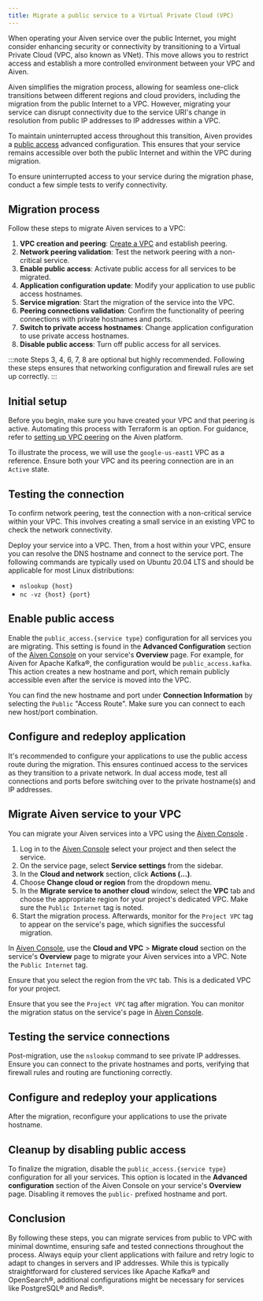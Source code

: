 ```yaml
---
title: Migrate a public service to a Virtual Private Cloud (VPC)
---
```


When operating your Aiven service over the public Internet, you might
consider enhancing security or connectivity by transitioning to a
Virtual Private Cloud (VPC, also known as VNet). This move allows you to
restrict access and establish a more controlled environment between your
VPC and Aiven.

Aiven simplifies the migration process, allowing for seamless one-click
transitions between different regions and cloud providers, including the
migration from the public Internet to a VPC. However, migrating your
service can disrupt connectivity due to the service URI's change in
resolution from public IP addresses to IP addresses within a VPC.

To maintain uninterrupted access throughout this transition, Aiven
provides a
[public access](/docs/platform/howto/public-access-in-vpc) advanced configuration. This ensures that your service
remains accessible over both the public Internet and within the VPC
during migration.

To ensure uninterrupted access to your service during the migration
phase, conduct a few simple tests to verify connectivity.

## Migration process

Follow these steps to migrate Aiven services to a VPC:

1.  **VPC creation and peering**:
    [Create a VPC](/docs/platform/howto/manage-vpc-peering) and establish peering.
2.  **Network peering validation**: Test the network peering with a
    non-critical service.
3.  **Enable public access**: Activate public access for all services to
    be migrated.
4.  **Application configuration update**: Modify your application to use
    public access hostnames.
5.  **Service migration**: Start the migration of the service into the
    VPC.
6.  **Peering connections validation**: Confirm the functionality of
    peering connections with private hostnames and ports.
7.  **Switch to private access hostnames**: Change application
    configuration to use private access hostnames.
8.  **Disable public access**: Turn off public access for all services.

:::note
Steps 3, 4, 6, 7, 8 are optional but highly recommended. Following these
steps ensures that networking configuration and firewall rules are set
up correctly.
:::

## Initial setup

Before you begin, make sure you have created your VPC and that peering
is active. Automating this process with Terraform is an option. For
guidance, refer to
[setting up VPC peering](/docs/platform/howto/manage-vpc-peering#platform_howto_setup_vpc_peering) on the Aiven platform.

To illustrate the process, we will use the `google-us-east1` VPC as a
reference. Ensure both your VPC and its peering connection are in an
`Active` state.

## Testing the connection

To confirm network peering, test the connection with a non-critical
service within your VPC. This involves creating a small service in an
existing VPC to check the network connectivity.

Deploy your service into a VPC. Then, from a host within your VPC,
ensure you can resolve the DNS hostname and connect to the service port.
The following commands are typically used on Ubuntu 20.04 LTS and should
be applicable for most Linux distributions:

-   `nslookup {host}`
-   `nc -vz {host} {port}`

## Enable public access

Enable the `public_access.{service type}` configuration for all services
you are migrating. This setting is found in the **Advanced
Configuration** section of the [Aiven
Console](https://console.aiven.io/) on your service's **Overview**
page. For example, for Aiven for Apache Kafka®, the configuration would
be `public_access.kafka`. This action creates a new hostname and port,
which remain publicly accessible even after the service is moved into
the VPC.

You can find the new hostname and port under **Connection Information**
by selecting the `Public` \"Access Route\". Make sure you can connect to
each new host/port combination.

## Configure and redeploy application

It's recommended to configure your applications to use the public
access route during the migration. This ensures continued access to the
services as they transition to a private network. In dual access mode,
test all connections and ports before switching over to the private
hostname(s) and IP addresses.

## Migrate Aiven service to your VPC

You can migrate your Aiven services into a VPC using the [Aiven
Console](https://console.aiven.io/) .

1.  Log in to the [Aiven Console](https://console.aiven.io/) select your
    project and then select the service.
2.  On the service page, select **Service settings** from the sidebar.
3.  In the **Cloud and network** section, click **Actions (\...)**.
4.  Choose **Change cloud or region** from the dropdown menu.
5.  In the **Migrate service to another cloud** window, select the
    **VPC** tab and choose the appropriate region for your project's
    dedicated VPC. Make sure the `Public Internet` tag is
    noted.
6.  Start the migration process. Afterwards, monitor for the
    `Project VPC` tag to appear on the service's page, which signifies
    the successful migration.

In [Aiven Console](https://console.aiven.io/), use the **Cloud and VPC**
\> **Migrate cloud** section on the service's **Overview** page to
migrate your Aiven services into a VPC. Note the `Public Internet` tag.

Ensure that you select the region from the `VPC` tab. This is a
dedicated VPC for your project.

Ensure that you see the `Project VPC` tag after migration. You can
monitor the migration status on the service's page in [Aiven
Console](https://console.aiven.io/).

## Testing the service connections

Post-migration, use the `nslookup` command to see private IP addresses.
Ensure you can connect to the private hostnames and ports, verifying
that firewall rules and routing are functioning correctly.

## Configure and redeploy your applications

After the migration, reconfigure your applications to use the private
hostname.

## Cleanup by disabling public access

To finalize the migration, disable the `public_access.{service type}`
configuration for all your services. This option is located in the
**Advanced configuration** section of the Aiven Console on your
service's **Overview** page. Disabling it removes the `public-`
prefixed hostname and port.

## Conclusion

By following these steps, you can migrate services from public to VPC
with minimal downtime, ensuring safe and tested connections throughout
the process. Always equip your client applications with failure and
retry logic to adapt to changes in servers and IP addresses. While this
is typically straightforward for clustered services like Apache Kafka®
and OpenSearch®, additional configurations might be necessary for
services like PostgreSQL® and Redis®.
